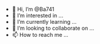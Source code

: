 - 👋 Hi, I’m @Ba741
- 👀 I’m interested in ...
- 🌱 I’m currently learning ...
- 💞️ I’m looking to collaborate on ...
- 📫 How to reach me ...

<!---
Ba741/Ba741 is a ✨ special ✨ repository because its `README.md` (this file) appears on your GitHub profile.
You can click the Preview link to take a look at your changes.
--->
